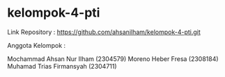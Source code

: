 # kelompok-4-pti

Link Repository : https://github.com/ahsanilham/kelompok-4-pti.git

Anggota Kelompok :

Mochammad Ahsan Nur Ilham (2304579)
Moreno Heber Fresa (2308184)
Muhamad Trias Firmansyah (2304711)

